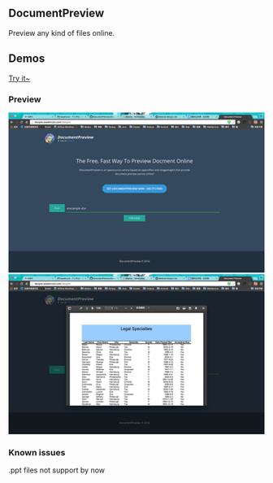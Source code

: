 ## DocumentPreview
Preview any kind of files online.

## Demos

[Try it~](http://docpre.sweetvvck.win/docpre/)


### Preview

![](./screenshot/home.png)
![](./screenshot/excel.png)

### Known issues
.ppt files not support by now
